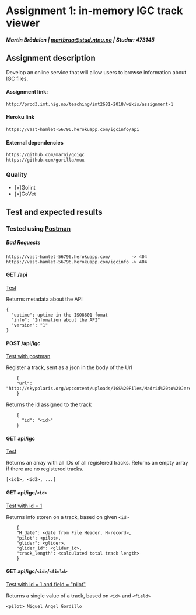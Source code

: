 # Assignment 1: in-memory IGC track viewer

##### Martin Brådalen  |  martbraa@stud.ntnu.no  |  Studnr: 473145

## Assignment description
Develop an online service that will allow users to browse information about IGC files.

#### Assignment link: 
    http://prod3.imt.hig.no/teaching/imt2681-2018/wikis/assignment-1

#### Heroku link 
    https://vast-hamlet-56796.herokuapp.com/igcinfo/api
    
#### External dependencies
    https://github.com/marni/goigc
    https://github.com/gorilla/mux
 
### Quality
- [x]Golint
- [x]GoVet

## Test and expected results

### Tested using [Postman](https://www.getpostman.com/)

##### Bad Requests
    https://vast-hamlet-56796.herokuapp.com/        -> 404
    https://vast-hamlet-56796.herokuapp.com/igcinfo -> 404


#### GET /api
[Test](https://vast-hamlet-56796.herokuapp.com/igcinfo/api)

Returns metadata about the API

    {
      "uptime": uptime in the ISO8601 fomat
      "info": "Infomation about the API"
      "version": "1"
    }

#### POST /api/igc
[Test with postman](https://www.getpostman.com/)

Register a track, sent as a json in the body of the Url

        {
        "url": "http://skypolaris.org/wpcontent/uploads/IGS%20Files/Madrid%20to%20Jerez.igc"
        }

Returns the id assigned to the track

        {
          "id": "<id>"
        }

#### GET api/igc
[Test](https://vast-hamlet-56796.herokuapp.com/igcinfo/api/igc)

Returns an array with all IDs of all registered tracks.
Returns an empty array if there are no registered tracks.

    [<id1>, <id2>, ...]

#### GET api/igc/`<id>`
[Test with id = 1 ](https://vast-hamlet-56796.herokuapp.com/igcinfo/api/igc/1)

Returns info storen on a track, based on given `<id>`

        {
        "H_date": <date from File Header, H-record>,
        "pilot": <pilot>,
        "glider": <glider>,
        "glider_id": <glider_id>,
        "track_length": <calculated total track length>
        }

#### GET api/igc/`<id>`/`<field>`
[Test with id = 1 and field = "pilot"](https://vast-hamlet-56796.herokuapp.com/igcinfo/api/igc/1/pilot)

Returns a single value of a track, based on `<id>` and `<field>`

    <pilot> Miguel Angel Gordillo
